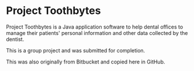 # Project Toothbytes

Project Toothbytes is a Java application software to help dental offices to manage their patients' personal information and other data collected by the dentist.

This is a group project and was submitted for completion.

This was also originally from Bitbucket and copied here in GitHub.
